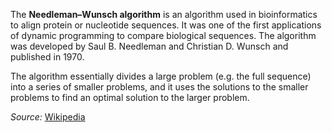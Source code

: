 The **Needleman–Wunsch algorithm** is an algorithm used in bioinformatics to align protein or nucleotide sequences. It was one of the first applications of dynamic programming to compare biological sequences. The algorithm was developed by Saul B. Needleman and Christian D. Wunsch and published in 1970.

The algorithm essentially divides a large problem (e.g. the full sequence) into a series of smaller problems, and it uses the solutions to the smaller problems to find an optimal solution to the larger problem.

*Source:* [Wikipedia](https://en.wikipedia.org/wiki/Needleman%E2%80%93Wunsch_algorithm)
